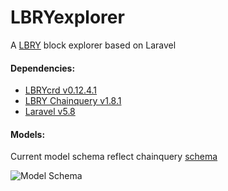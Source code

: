 # LBRYexplorer
A [LBRY](https://lbry.com) block explorer based on Laravel

#### Dependencies:
* [LBRYcrd v0.12.4.1](https://github.com/lbryio/lbrycrd/releases/tag/v0.12.4.1)
* [LBRY Chainquery v1.8.1](https://github.com/lbryio/chainquery/releases/tag/v1.8.1)
* [Laravel v5.8](https://laravel.com/docs/5.8)

#### Models:
Current model schema reflect chainquery [schema](https://github.com/lbryio/chainquery/blob/master/db/chainquery_schema.sql)

![Model Schema](https://spee.ch/@SK3LA:3/chainqueryschema2.svg)
